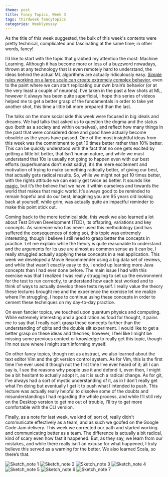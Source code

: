 ```yaml
---
theme: post
title: Fancy Topics, Week 3
tags: thirdweek fancytopics
categories: Weeklyessay
---
```


As the title of this week suggested, the bulk of this week's contents were pretty technical, complicated and fascinating at the same time; in other words, fancy!  


I’d like to start with the topic that grabbed my attention the most: Machine Learning. Although it has become more or less of a buzzword nowadays, thrown at any technology that is even remotely hard to understand, the ideas behind the actual ML algorithms are actually ridiculously easy. [Simple rules working on a large scale can create extremely complex behavior](https://www.youtube.com/watch?v=0dskCpuxqtI&ab_channel=CGTN), even to the paint where we can start replicating our own brain’s behavior (or at the very least a couple of neurons). I’ve taken in the past a few shots at ML, however it always has been quite superficial, I hope this series of videos helped me to get a better grasp of the fundamentals in order to take yet another shot, this time a little bit more prepared than the last. 
 

The talks on the more social side this week were focused in big ideals and dreams. We had talks that asked us to question the dogma and the status quo (both as a society and within ourselves), and reflect how many things in the past that were considered done and good have actually become obsolete as the years have passed. One of the most insightful ideas from this week was the commitment to get 10 times better rather than 10% better. This can be quickly understood with the fact that no one gets excited by getting a little bit better, that Isn’t human nature, and while we must understand that 10x is usually not going to happen even with our best efforts (superhumans don’t exist sadly), it’s the mere excitement and motivation of trying to make something radically better, of giving our best, that actually gets radical results. So, while we might not get 10 times better, with the rights attitude we can easily get twice as better. It sounds like [magic](https://cdn.shopify.com/s/files/1/0068/3278/3418/articles/iStock-865836056.jpg?v=1543371872), but it’s the believe that we have it within ourselves and towards the world that makes that magic world. It’s always good to be reminded to remain hopeful and do our best; imagining you are 95 years old looking back at yourself, while grim, was actually quite an impactful reminder to make this point stick out. 
 

Coming back to the more technical side, this week we also learned a lot about Test Driven Development (TDD), its offspring, variations and key concepts. As someone who has never used this methodology (and has suffered the consequences of doing so), this topic was extremely interesting, though I believe I still need to grasp better the concepts in practice. Let me explain: while the theory is quite reasonable to understand and the arguments for its use are almost as common sense as it can be, I really struggled actually applying these concepts in a real application. This week we developed a Movie Recommender using a big data set of reviews, and while that wasn’t exactly easy to do, I ended up learning more Java concepts than I had ever done before. The main issue I had with this exercise was that I realized I was really struggling to set up the environment for the test to run correctly, to understand how each test worked and to think of ways to actually develop these tests myself. I really value the theory these lectures brought me and the experience the exercise let me realize where I’m struggling, I hope to continue using these concepts in order to cement these techniques on my day-to-day practice. 

 
On even fancier topics, we touched upon quantum physics and computing. While extremely interesting and a good ration as food for thought, it pains me to say that I really can’t grasp these concepts further than the understanding of qbits and the double slit experiment. I would like to get a better grasp on these ideas and theories; however, I feel like I might be missing some previous context or knowledge to really get this topic, though I’m not sure where I might start informing myself. 

 
On other fancy topics, though not as abstract, we also learned about the text editor Vim and the git version control system. As for Vim, this is the first time I’ve ever used it though not the first time I’ve ever heard of it; all I can say is, I see the reasons why people use it and defend it, even then, I might be a bit hesitant to actually adopt it, as it is such a radical change. As for git, I’ve always had a sort of mystic understanding of it, as in I don’t really get what I’m doing but eventually I get it to push what I intended to push. This lecture was actually really helpful to dissolve some of the doubts and misunderstandings I had regarding the whole process, and while I’ll still rely on the Desktop version to get me out of trouble, I'll try to get more comfortable with the CLI version. 

 
Finally, as a note for last week, we kind of, sort of, really didn't communicate effectively as a team, and as such we goofed on the Google Code Jam delivery. This week we corrected our path and started working and communicating better as a team. The difference is actually a bit radical, kind of scary even how fast it happened. But, as they say, we learn from our mistakes, and while there really isn’t an excuse for what happened, I truly believe this served as a warning for the better. We also learned Scala, so there’s that. 


![Sketch_note 1](https://raw.githubusercontent.com/Al-0/Encora-Apprenticeship/main/sketches/Week_3/WhatsApp%20Image%202021-10-25%20at%208.56.11%20PM%20(1).jpeg)
![Sketch_note 2](https://raw.githubusercontent.com/Al-0/Encora-Apprenticeship/main/sketches/Week_3/WhatsApp%20Image%202021-10-25%20at%208.56.11%20PM.jpeg)
![Sketch_note 3](https://raw.githubusercontent.com/Al-0/Encora-Apprenticeship/main/sketches/Week_3/WhatsApp%20Image%202021-10-25%20at%208.56.10%20PM%20(4).jpeg)
![Sketch_note 4](https://raw.githubusercontent.com/Al-0/Encora-Apprenticeship/main/sketches/Week_3/WhatsApp%20Image%202021-10-25%20at%208.56.10%20PM%20(3).jpeg)
![Sketch_note 5](https://raw.githubusercontent.com/Al-0/Encora-Apprenticeship/main/sketches/Week_3/WhatsApp%20Image%202021-10-25%20at%208.56.10%20PM%20(2).jpeg)
![Sketch_note 6](https://raw.githubusercontent.com/Al-0/Encora-Apprenticeship/main/sketches/Week_3/WhatsApp%20Image%202021-10-25%20at%208.56.10%20PM%20(1).jpeg)
![Sketch_note 7](https://raw.githubusercontent.com/Al-0/Encora-Apprenticeship/main/sketches/Week_3/WhatsApp%20Image%202021-10-25%20at%208.56.10%20PM.jpeg)
